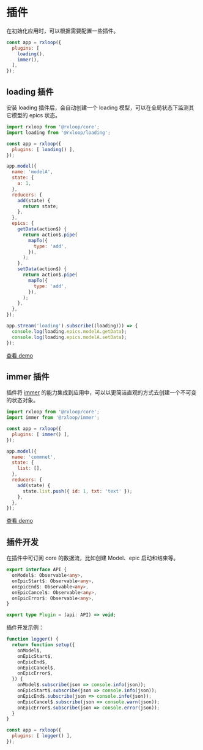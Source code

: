 # 插件
在初始化应用时，可以根据需要配置一些插件。

```javascript
const app = rxloop({
  plugins: [
    loading(),
    immer(),
  ],
});
```
## loading 插件

安装 loading 插件后，会自动创建一个 loading 模型，可以在全局状态下监测其它模型的 epics 状态。

```javascript
import rxloop from '@rxloop/core';
import loading from '@rxloop/loading';

const app = rxloop({
  plugins: [ loading() ],
});

app.model({
  name: 'modelA',
  state: {
    a: 1,
  },
  reducers: {
    add(state) {
      return state;
    },
  },
  epics: {
    getData(action$) {
      return action$.pipe(
        mapTo({
          type: 'add',
        }),
      );
    },
    setData(action$) {
      return action$.pipe(
        mapTo({
          type: 'add',
        }),
      );
    },
  },
});

app.stream('loading').subscribe((loading))) => {
  console.log(loading.epics.modelA.getData);
  console.log(loading.epics.modelA.setData);
});
```

[查看 demo](https://github.com/TalkingData/rxloop/tree/master/examples/loading-plugin)

## immer 插件
插件将 [immer](https://github.com/mweststrate/immer) 的能力集成到应用中，可以以更简洁直观的方式去创建一个不可变的状态对象。

```javascript
import rxloop from '@rxloop/core';
import immer from '@rxloop/immer';

const app = rxloop({
  plugins: [ immer() ],
});

app.model({
  name: 'commnet',
  state: {
    list: [],
  },
  reducers: {
    add(state) {
      state.list.push({ id: 1, txt: 'text' });
    },
  },
});
```
[查看 demo](https://github.com/TalkingData/rxloop/tree/master/examples/immer-plugin)

## 插件开发

在插件中可订阅 core 的数据流，比如创建 Model、epic 启动和结束等。

```typescript
export interface API {
  onModel$: Observable<any>,
  onEpicStart$: Observable<any>,
  onEpicEnd$: Observable<any>,
  onEpicCancel$: Observable<any>,
  onEpicError$: Observable<any>,
}

export type Plugin = (api: API) => void;
```

插件开发示例：
```javascript
function logger() {
  return function setup({
    onModel$,
    onEpicStart$,
    onEpicEnd$,
    onEpicCancel$,
    onEpicError$,
  }) {
    onModel$.subscribe(json => console.info(json));
    onEpicStart$.subscribe(json => console.info(json));
    onEpicEnd$.subscribe(json => console.info(json));
    onEpicCancel$.subscribe(json => console.warn(json));
    onEpicError$.subscribe(json => console.error(json));
  }
}

const app = rxloop({
  plugins: [ logger() ],
});
```
